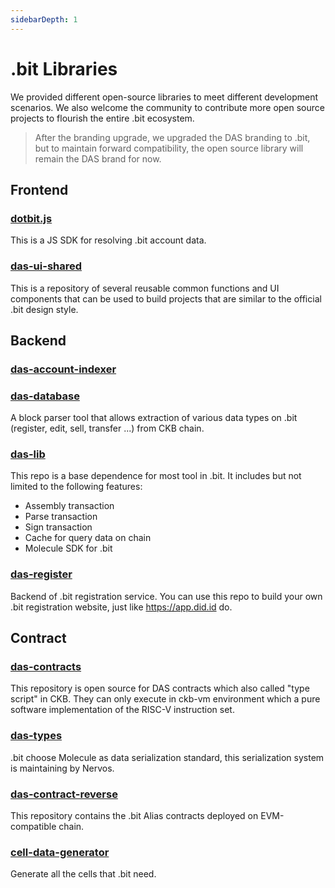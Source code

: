 ```yaml
---
sidebarDepth: 1
---
```


# .bit Libraries
We provided different open-source libraries to meet different development scenarios. We also welcome the community to contribute more open source projects to flourish the entire .bit ecosystem.

> After the branding upgrade, we upgraded the DAS branding to .bit, but to maintain forward compatibility, the open source library will remain the DAS brand for now.

## Frontend

### [dotbit.js](https://github.com/dotbitHQ/dotbit.js)
This is a JS SDK for resolving .bit account data.

### [das-ui-shared](https://github.com/dotbitHQ/das-ui-shared)
This is a repository of several reusable common functions and UI components that can be used to build projects that are similar to the official .bit design style.

## Backend

### [das-account-indexer](https://github.com/dotbitHQ/das-account-indexer)


### [das-database](https://github.com/dotbitHQ/das-database)
A block parser tool that allows extraction of various data types on .bit (register, edit, sell, transfer ...) from CKB chain.

### [das-lib](https://github.com/dotbitHQ/das-lib)
This repo is a base dependence for most tool in .bit. It includes but not limited to the following features:
- Assembly transaction
- Parse transaction
- Sign transaction
- Cache for query data on chain
- Molecule SDK for .bit

### [das-register](https://github.com/dotbitHQ/das-register)
Backend of .bit registration service. You can use this repo to build your own .bit registration website, just like https://app.did.id do.

## Contract

### [das-contracts](https://github.com/dotbitHQ/das-contracts)
This repository is open source for DAS contracts which also called "type script" in CKB. They can only execute in ckb-vm environment which a pure software implementation of the RISC-V instruction set.

### [das-types](https://github.com/dotbitHQ/das-types)
.bit choose Molecule as data serialization standard, this serialization system is maintaining by Nervos.

### [das-contract-reverse](https://github.com/dotbitHQ/das-contract-reverse)
This repository contains the .bit Alias contracts deployed on EVM-compatible chain.

### [cell-data-generator](https://github.com/dotbitHQ/cell-data-generator)
Generate all the cells that .bit need.
